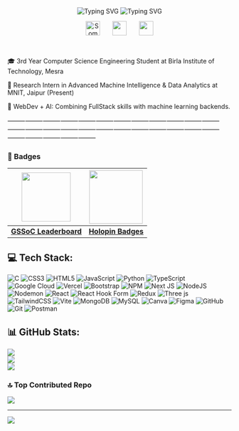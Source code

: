 <div align="center" style="line-height: -1;">
  <img src="https://readme-typing-svg.herokuapp.com?font=Fira+Code&weight=500&size=30&duration=1&pause=1000&color=F7F7F7FF&center=true&vCenter=true&repeat=false&width=600&lines=Somesh+Goyal" alt="Typing SVG" />
  <img src="https://readme-typing-svg.herokuapp.com?font=Fira+Code&weight=500&size=25&duration=3000&pause=1000&color=F7F7F7FF&center=true&vCenter=true&repeat=false&width=650&lines=Hey,+Welcome+to+my+GitHub+👋" alt="Typing SVG" />
  <!-- Social icons section -->
  <p align="center">
  <a href="https://www.linkedin.com/in/somesh-goyal"><img width="32px" alt="Somesh's LinkedIn" title="LinkedIn" src="https://skillicons.dev/icons?i=linkedin"/></a>
  &#8287;&#8287;&#8287;&#8287;&#8287;
  <a href="https://discord.gg/someshog" alt="Discord" title="Somesh's Discord"><img width="32px" src="https://skillicons.dev/icons?i=discord"/></a>
  &#8287;&#8287;&#8287;&#8287;&#8287;
 <a href="mailto:workwithsomesh1@gmail.com">
  <img src="https://skillicons.dev/icons?i=gmail" width="32">
</a>
</p>
</div>
<br/>

🎓 3rd Year Computer Science Engineering Student at Birla Institute of Technology, Mesra

🔬 Research Intern in Advanced Machine Intelligence & Data Analytics at MNIT, Jaipur (Present)

🤖 WebDev + AI: Combining FullStack skills with machine learning backends.

⸻⸻⸻⸻⸻⸻⸻⸻⸻⸻⸻⸻⸻⸻⸻⸻⸻⸻⸻⸻⸻⸻⸻⸻⸻⸻⸻⸻⸻

### 🏅 Badges
| <a href="https://gssoc.girlscript.tech/leaderboard"><img src="https://raw.githubusercontent.com/GSSoC24/Postman-Challenge/main/docs/assets/1.png" width="110px" height="110px"></a> | <a href="https://holopin.io/@somesh_goyal"><img src="https://assets.holopin.io/hf2024levels/level4-sloth-hello-tea-hoodie-witch-eclipse.webp" width="120px" height="120px"></a> |
|---|---|
| **[GSSoC Leaderboard](https://gssoc.girlscript.tech/leaderboard)** | **[Holopin Badges](https://holopin.io/@somesh_goyal)** |

## 💻 Tech Stack:
![C](https://img.shields.io/badge/c-%2300599C.svg?style=for-the-badge&logo=c&logoColor=white) ![CSS3](https://img.shields.io/badge/css3-%231572B6.svg?style=for-the-badge&logo=css3&logoColor=white) ![HTML5](https://img.shields.io/badge/html5-%23E34F26.svg?style=for-the-badge&logo=html5&logoColor=white) ![JavaScript](https://img.shields.io/badge/javascript-%23323330.svg?style=for-the-badge&logo=javascript&logoColor=%23F7DF1E) ![Python](https://img.shields.io/badge/python-3670A0?style=for-the-badge&logo=python&logoColor=ffdd54) ![TypeScript](https://img.shields.io/badge/typescript-%23007ACC.svg?style=for-the-badge&logo=typescript&logoColor=white) ![Google Cloud](https://img.shields.io/badge/GoogleCloud-%234285F4.svg?style=for-the-badge&logo=google-cloud&logoColor=white) ![Vercel](https://img.shields.io/badge/vercel-%23000000.svg?style=for-the-badge&logo=vercel&logoColor=white) ![Bootstrap](https://img.shields.io/badge/bootstrap-%238511FA.svg?style=for-the-badge&logo=bootstrap&logoColor=white) ![NPM](https://img.shields.io/badge/NPM-%23CB3837.svg?style=for-the-badge&logo=npm&logoColor=white) ![Next JS](https://img.shields.io/badge/Next-black?style=for-the-badge&logo=next.js&logoColor=white) ![NodeJS](https://img.shields.io/badge/node.js-6DA55F?style=for-the-badge&logo=node.js&logoColor=white) ![Nodemon](https://img.shields.io/badge/NODEMON-%23323330.svg?style=for-the-badge&logo=nodemon&logoColor=%BBDEAD) ![React](https://img.shields.io/badge/react-%2320232a.svg?style=for-the-badge&logo=react&logoColor=%2361DAFB) ![React Hook Form](https://img.shields.io/badge/React%20Hook%20Form-%23EC5990.svg?style=for-the-badge&logo=reacthookform&logoColor=white) ![Redux](https://img.shields.io/badge/redux-%23593d88.svg?style=for-the-badge&logo=redux&logoColor=white) ![Three js](https://img.shields.io/badge/threejs-black?style=for-the-badge&logo=three.js&logoColor=white) ![TailwindCSS](https://img.shields.io/badge/tailwindcss-%2338B2AC.svg?style=for-the-badge&logo=tailwind-css&logoColor=white) ![Vite](https://img.shields.io/badge/vite-%23646CFF.svg?style=for-the-badge&logo=vite&logoColor=white) ![MongoDB](https://img.shields.io/badge/MongoDB-%234ea94b.svg?style=for-the-badge&logo=mongodb&logoColor=white) ![MySQL](https://img.shields.io/badge/mysql-4479A1.svg?style=for-the-badge&logo=mysql&logoColor=white) ![Canva](https://img.shields.io/badge/Canva-%2300C4CC.svg?style=for-the-badge&logo=Canva&logoColor=white) ![Figma](https://img.shields.io/badge/figma-%23F24E1E.svg?style=for-the-badge&logo=figma&logoColor=white) ![GitHub](https://img.shields.io/badge/github-%23121011.svg?style=for-the-badge&logo=github&logoColor=white) ![Git](https://img.shields.io/badge/git-%23F05033.svg?style=for-the-badge&logo=git&logoColor=white) ![Postman](https://img.shields.io/badge/Postman-FF6C37?style=for-the-badge&logo=postman&logoColor=white)
## 📊 GitHub Stats:
![](https://github-readme-stats.vercel.app/api?username=Someshog&theme=dark&hide_border=true&include_all_commits=false&count_private=false)<br/>
![](https://github-readme-streak-stats.herokuapp.com/?user=Someshog&theme=dark&hide_border=true)<br/>
![](https://github-readme-stats.vercel.app/api/top-langs/?username=Someshog&theme=dark&hide_border=true&include_all_commits=false&count_private=false&layout=compact)

### 🔝 Top Contributed Repo
![](https://github-contributor-stats.vercel.app/api?username=Someshog&limit=5&theme=dark&combine_all_yearly_contributions=true)

---
[![](https://visitcount.itsvg.in/api?id=Someshog&icon=0&color=0)](https://visitcount.itsvg.in)

<!-- Proudly created with GPRM ( https://gprm.itsvg.in ) -->
